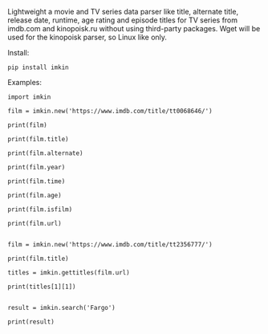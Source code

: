 Lightweight a movie and TV series data parser like title, alternate title, release date, runtime, age rating and episode titles for TV series from imdb.com and kinopoisk.ru without using third-party packages. Wget will be used for the kinopoisk parser, so Linux like only.

Install:

    pip install imkin

Examples:

    import imkin
    
    film = imkin.new('https://www.imdb.com/title/tt0068646/')
    
    print(film)
    
    print(film.title)
    
    print(film.alternate)
    
    print(film.year)
    
    print(film.time)
    
    print(film.age)
    
    print(film.isfilm)
    
    print(film.url)
    
    
    film = imkin.new('https://www.imdb.com/title/tt2356777/')
    
    print(film.title)
    
    titles = imkin.gettitles(film.url)
    
    print(titles[1][1])
    
    
    result = imkin.search('Fargo')
    
    print(result)
